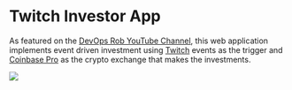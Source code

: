 # Twitch Investor App

As featured on the [DevOps Rob YouTube Channel](https://youtube.com/devopsrob), this web application implements event driven investment using [Twitch](https://twitch.tv/devopsrob) events as the trigger and [Coinbase Pro](http://coinbase.com/join/barnes_xo4?src=android-link) as the crypto exchange that makes the investments.

[![](https://img.youtube.com/vi/Ph-p6y1FuAY/0.jpg)](https://www.youtube.com/watch?v=Ph-p6y1FuAY "Click to Play on YouTube")